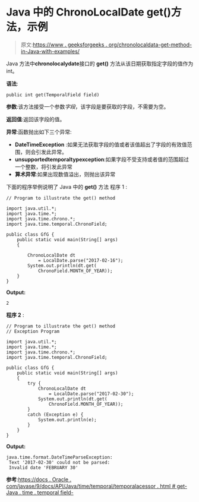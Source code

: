 # Java 中的 ChronoLocalDate get()方法，示例

> 原文:[https://www . geeksforgeeks . org/chronolocaldata-get-method-in-Java-with-examples/](https://www.geeksforgeeks.org/chronolocaldate-get-method-in-java-with-examples/)

Java 方法中**chronolocalydate**接口的 **get()** 方法从该日期获取指定字段的值作为 int。

**语法**:

```
public int get(TemporalField field)

```

**参数**:该方法接受一个参数*字段*，该字段是要获取的字段，不需要为空。

**返回值**:返回该字段的值。

**异常**:函数抛出如下三个异常:

*   **DateTimeException** :如果无法获取字段的值或者该值超出了字段的有效值范围，则会引发此异常。
*   **unsupportedtemporaltypexception**:如果字段不受支持或者值的范围超过一个整数，将引发此异常
*   **算术异常**:如果出现数值溢出，则抛出该异常

下面的程序举例说明了 Java 中的 **get()** 方法
程序 1 :

```
// Program to illustrate the get() method

import java.util.*;
import java.time.*;
import java.time.chrono.*;
import java.time.temporal.ChronoField;

public class GfG {
    public static void main(String[] args)
    {

        ChronoLocalDate dt
            = LocalDate.parse("2017-02-16");
        System.out.println(dt.get(
            ChronoField.MONTH_OF_YEAR));
    }
}
```

**Output:**

```
2

```

**程序 2** :

```
// Program to illustrate the get() method
// Exception Program

import java.util.*;
import java.time.*;
import java.time.chrono.*;
import java.time.temporal.ChronoField;

public class GfG {
    public static void main(String[] args)
    {
        try {
            ChronoLocalDate dt
                = LocalDate.parse("2017-02-30");
            System.out.println(dt.get(
                ChronoField.MONTH_OF_YEAR));
        }
        catch (Exception e) {
            System.out.println(e);
        }
    }
}
```

**Output:**

```
java.time.format.DateTimeParseException: 
 Text '2017-02-30' could not be parsed: 
 Invalid date 'FEBRUARY 30'

```

**参考**:[https://docs . Oracle . com/javase/9/docs/API/Java/time/temporal/temporalacessor . html # get-Java . time . temporal field-](https://docs.oracle.com/javase/9/docs/api/java/time/temporal/TemporalAccessor.html#get-java.time.temporal.TemporalField-)